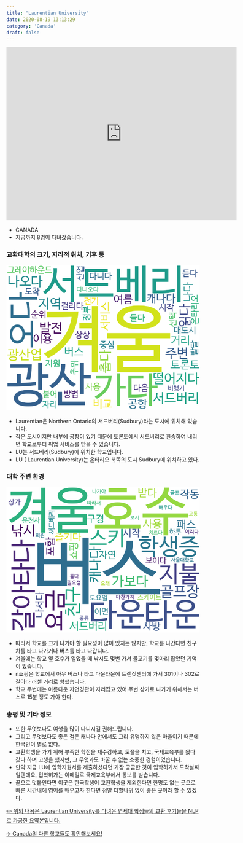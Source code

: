 ```yaml
---
title: "Laurentian University"
date: 2020-08-19 13:13:29
category: 'Canada'
draft: false
---
```


<iframe
width="600"
height="450"
frameborder="0" style="border:0"
src="https://www.google.com/maps/embed/v1/place?key=AIzaSyC9e1AME-pVmWC4hBpFdu5S4dKzyepa3HQ&q=Laurentian+University&center=46.4700285,-80.9744513&zoom=14" allowfullscreen>
</iframe>

* CANADA
* 지금까지 8명이 다녀갔습니다. 

### 교환대학의 크기, 지리적 위치, 기후 등

![gen_info-WordCloud](../univ_wordclouds_okt/gen_info/CA000005_gen_info_okt.png)

* Laurentian은 Northern Ontario의 서드버리(Sudbury)라는 도시에 위치해 있습니다.
* 작은 도시이지만 내부에 공항이 있기 때문에 토론토에서 서드버리로 환승하여 내리면 학교로부터 픽업 서비스를 받을 수 있습니다.
* LU는 서드베리(Sudbury)에 위치한 학교입니다.
* LU ( Laurentian University)는 온타리오 북쪽의 도시 Sudbury에 위치하고 있다.


### 대학 주변 환경

![env_info-WordCloud](../univ_wordclouds_okt/env_info/CA000005_env_info_okt.png)

* 따라서 학교를 크게 나가야 할 필요성이 많이 있지는 않지만, 학교를 나간다면 친구 차를 타고 나가거나 버스를 타고 나갑니다.
* 겨울에는 학교 옆 호수가 얼었을 때 낚시도 몇번 가서 물고기를 몇마리 잡았던 기억이 있습니다.
* n쇼핑은 학교에서 아무 버스나 타고 다운타운에 트랜짓센터에 가서 301이나 302로 갈아타 러셀 거리로 향했습니다.
* 학교 주변에는 아름다운 자연경관이 자리잡고 있어 주변 상가로 나가기 위해서는 버스로 15분 정도 가야 한다.


### 총평 및 기타 정보 
* 또한 무엇보다도 여행을 많이 다니시길 권해드립니다.
* 그리고 무엇보다도 좋은 점은 캐나다 안에서도 그리 유명하지 않은 마을이기 때문에 한국인이 별로 없다.
* 교환학생을 가기 위해 부족한 학점을 재수강하고, 토플을 치고, 국제교육부를 왔다 갔다 하며 고생을 했지만, 그 무엇과도 바꿀 수 없는 소중한 경험이었습니다.
* 만약 지금 LU에 입학지원서를 제출하셨다면 가장 궁금한 것이 입학허가서 도착날짜일텐데요, 입학허가는 이메일로 국제교육부에서 통보를 받습니다.
* 끝으로 덧붙인다면 이곳은 한국학생이 교환학생을 제외한다면 한명도 없는 곳으로 빠른 시간내에 영어를 배우고자 한다면 정말 더할나위 없이 좋은 곳이라 할 수 있겠다.


[✏️ 위의 내용은 Laurentian University를 다녀온 연세대 학생들의 교환 후기들을 NLP로 가공한 요약본입니다.](http://oia.yonsei.ac.kr/partner/expReport.asp?ucode=CA000005&bgbn=A)

[✈️ Canada의 다른 학교들도 확인해보세요!](https://yonsei-exchange.netlify.app/?category=Canada)
